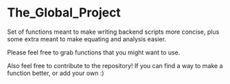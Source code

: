 # The_Global_Project
Set of functions meant to make writing backend scripts more concise, plus some extra meant to make equating and analysis easier.

Please feel free to grab functions that you might want to use.

Also feel free to contribute to the repository! If you can find a way to make a function better, or add your own :)
